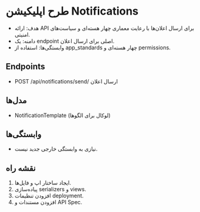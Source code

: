 # طرح اپلیکیشن Notifications

- هدف: ارائه API برای ارسال اعلان‌ها با رعایت معماری چهار هسته‌ای و سیاست‌های امنیتی.
- دامنه: یک endpoint اصلی برای ارسال اعلان.
- وابستگی‌ها: استفاده از app_standards چهار هسته‌ای و permissions.

## Endpoints
- POST /api/notifications/send/ ارسال اعلان

## مدل‌ها
- NotificationTemplate (لوکال برای الگوها)

## وابستگی‌ها
- نیازی به وابستگی خارجی جدید نیست.

## نقشه راه
1. ایجاد ساختار اپ و فایل‌ها.
2. پیاده‌سازی serializers و views.
3. افزودن تنظیمات deployment.
4. افزودن مستندات و API Spec.